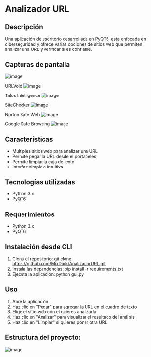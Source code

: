 # Analizador URL

## Descripción
Una aplicación de escritorio desarrollada en PyQT6, esta enfocada en ciberseguridad y ofrece varias opciones de sitios web que permiten analizar una URL y verificar si es confiable.

## Capturas de pantalla
![image](https://github.com/user-attachments/assets/ef32a7ba-31b8-4aad-91d9-b037b8cd6518)

URLVoid
![image](https://github.com/user-attachments/assets/fdb77a4f-f7c5-4c03-857a-c5a8ac6a75fd)

Talos Intelligence
![image](https://github.com/user-attachments/assets/b26b0ca5-e672-479b-8a95-67d610581513)

SiteChecker
![image](https://github.com/user-attachments/assets/81689439-4817-47fb-b0ba-0f4a10745e45)

Norton Safe Web
![image](https://github.com/user-attachments/assets/1107767c-a45c-4e7e-9a19-46c687a1de21)

Google Safe Browsing
![image](https://github.com/user-attachments/assets/da777ba0-7d07-49e5-8853-a41c8de4d464)


## Características
- Multiples sitios web para analizar una URL 
- Permite pegar la URL desde el portapeles
- Permite limpiar la caja de texto
- Interfaz simple e intuitiva

## Tecnologías utilizadas
- Python 3.x
- PyQT6

## Requerimientos
- Python 3.x 
- PyQT6

## Instalación desde CLI
1. Clona el repositorio: 
git clone https://github.com/MixDark/AnalizadorURL.git
2. Instala las dependencias:
pip install -r requirements.txt
3. Ejecuta la aplicación:
python gui.py

## Uso
1. Abre la aplicación 
2. Haz clic en "Pegar" para agregar la URL en el cuadro de texto
3. Elige el sitio web con el quieres analizarla
4. Haz clic en "Analizar" para visualizar el resultado del análisis
5. Haz clic en "Limpiar" si quieres poner otra URL

## Estructura del proyecto:

![image](https://github.com/user-attachments/assets/2e41d90c-df1d-45eb-b962-2602500953ea)

